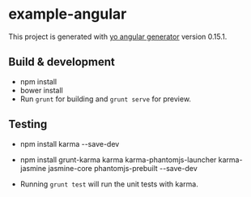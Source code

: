 # example-angular

This project is generated with [yo angular generator](https://github.com/yeoman/generator-angular)
version 0.15.1.

## Build & development

* npm install
* bower install
* Run `grunt` for building and `grunt serve` for preview.

## Testing
* npm install karma --save-dev
* npm install grunt-karma karma karma-phantomjs-launcher karma-jasmine jasmine-core phantomjs-prebuilt --save-dev

* Running `grunt test` will run the unit tests with karma.
